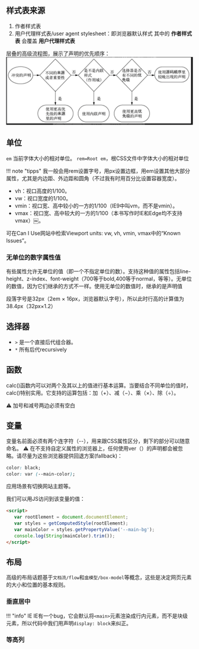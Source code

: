 ## 样式表来源

1. 作者样式表
2. 用户代理样式表/user agent stylesheet：即浏览器默认样式
   其中的 **作者样式表** 会覆盖 **用户代理样式表**

层叠的高级流程图，展示了声明的优先顺序：<img src="./flowchart.png" />

## 单位
`em` 当前字体大小的相对单位。 `rem=Root em`，根CSS文件中字体大小的相对单位

!!! note "tipps"
    我一般会用rem设置字号，用px设置边框，用em设置其他大部分属性，尤其是内边距、外边距和圆角（不过我有时用百分比设置容器宽度）。 

- vh：视口高度的1/100。
- vw：视口宽度的1/100。
- vmin：视口宽、高中较小的一方的1/100（IE9中叫vm，而不是vmin）。
- vmax：视口宽、高中较大的一方的1/100（本书写作时IE和Edge均不支持vmax）￼。

可在Can I Use网站中检索Viewport units: vw, vh, vmin, vmax中的“Known Issues”。

### 无单位的数字属性值
有些属性允许无单位的值（即一个不指定单位的数）。支持这种值的属性包括line-height、z-index、font-weight（700等于bold,400等于normal，等等）。无单位的数值，因为它们继承的方式不一样。使用无单位的数值时，继承的是声明值

段落字号是32px（2em × 16px，浏览器默认字号），所以此时行高的计算值为38.4px（32px×1.2）


## 选择器
- `>` 是一个直接后代组合器。 
- `*` 所有后代recursively


## 函数
calc()函数内可以对两个及其以上的值进行基本运算。当要结合不同单位的值时，calc()特别实用。它支持的运算包括：加（+）、减（−）、乘（×）、除（÷）。

:warning: 加号和减号两边必须有空白 


## 变量
变量名前面必须有两个连字符（--），用来跟CSS属性区分，剩下的部分可以随意命名。 
⚠️ 在不支持自定义属性的浏览器上，任何使用ver（）的声明都会被忽略。请尽量为这些浏览器提供回退方案(fallback)：
```css
color: black;
color: var (--main-color);
```

应用场景有切换网站主题等。

我们可以用JS访问到该变量的值：
```html
<script>
   var rootElement = document.documentElement;
   var styles = getComputedStyle(rootElement);
   var mainColor = styles.getPropertyValue('--main-bg');
   console.log(String(mainColor).trim());
</script>
```

## 布局
高级的布局话题基于`文档流/flow`和`盒模型/box-model`等概念，这些是决定网页元素的大小和位置的基本规则。

### 垂直居中



!!! "info" IE
    IE有一个bug，它会默认将`<main>`元素渲染成行内元素，而不是块级元素，所以代码中我们用声明`display: block`来纠正。

### 等高列